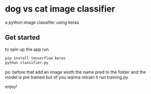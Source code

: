 # dog vs cat image classifier
a python image classifier using keras


## Get started

to spin up the app run

```bash
pip install tensorflow keras
python classifier.py
```

ps: before that add an image wioth the name pred to the folder
and the model is pre trained but of you wanna retrain it run training.py


enjoy!
